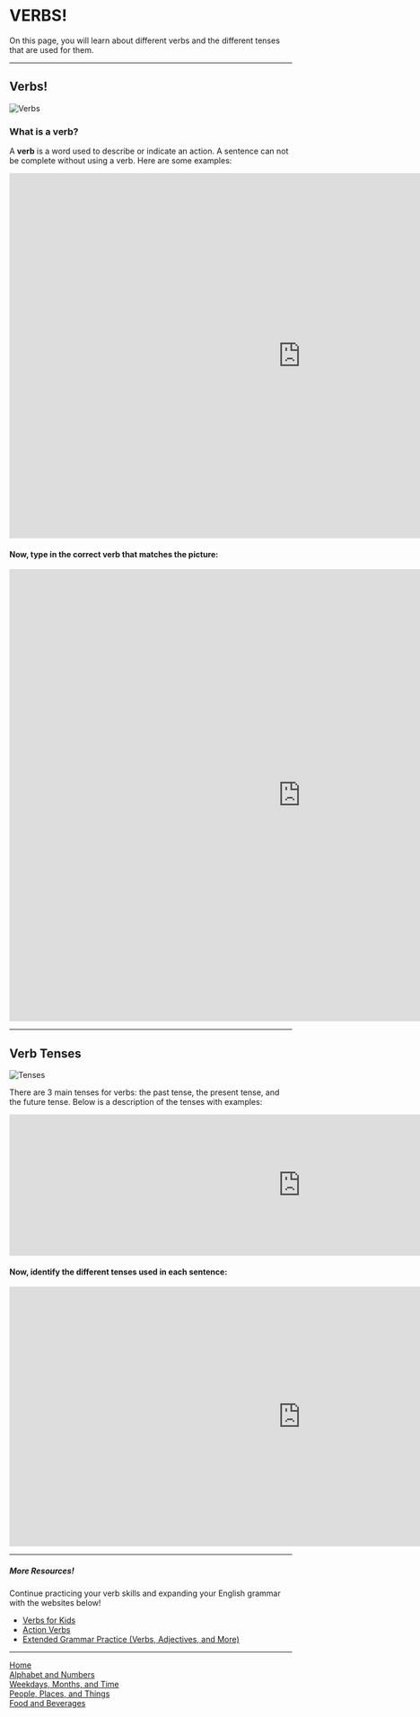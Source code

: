 <h1>VERBS!</h1>

<p>On this page, you will learn about different verbs and the different tenses that are used for them.</p>

<hr>

<h2>Verbs!</h2>
<img src="https://benjweinberg.files.wordpress.com/2018/11/maxresdefault.jpg?w=1200" alt="Verbs">

<h3>What is a verb?</h3>
<p>A <b>verb</b> is a word used to describe or indicate an action. A sentence can not be complete without using a verb. Here are some examples:</p>
<iframe src="https://h5p.org/h5p/embed/695100" width="1038" height="651" frameborder="0" allowfullscreen="allowfullscreen"></iframe><script src="https://h5p.org/sites/all/modules/h5p/library/js/h5p-resizer.js" charset="UTF-8"></script>

<h4>Now, type in the correct verb that matches the picture:</h4>
<iframe src="https://h5p.org/h5p/embed/695107" width="1038" height="806" frameborder="0" allowfullscreen="allowfullscreen"></iframe><script src="https://h5p.org/sites/all/modules/h5p/library/js/h5p-resizer.js" charset="UTF-8"></script>


<hr>

<h2>Verb Tenses</h2>
<img src="https://footage.framepool.com/shotimg/qf/340137324-direction-arrow-past-street-sign-present.jpg" alt="Tenses">

<p>There are 3 main tenses for verbs: the past tense, the present tense, and the future tense. Below is a description of the tenses with examples:</p>
<iframe src="https://h5p.org/h5p/embed/695115" width="1038" height="252" frameborder="0" allowfullscreen="allowfullscreen"></iframe><script src="https://h5p.org/sites/all/modules/h5p/library/js/h5p-resizer.js" charset="UTF-8"></script>

<h4>Now, identify the different tenses used in each sentence:</h4>
<iframe src="https://h5p.org/h5p/embed/695123" width="1038" height="463" frameborder="0" allowfullscreen="allowfullscreen"></iframe><script src="https://h5p.org/sites/all/modules/h5p/library/js/h5p-resizer.js" charset="UTF-8"></script>

<hr>
<h5>More Resources!</h5>
<p>Continue practicing your verb skills and expanding your English grammar with the websites below!</p>
<ul>
  <li><a
   href="https://lingumi.com/dictionary/verbs-for-kids"> Verbs for Kids</a></li>
  <li><a
   href="https://www.lingokids.com/english-for-kids/action-verbs"> Action Verbs</a></li>
 <li><a
   href="https://learnenglishkids.britishcouncil.org/grammar-practice"> Extended Grammar Practice (Verbs, Adjectives, and More)</a></li>
 </ul>


<hr>
 <a href="index.html">Home</a> <br>
 <a href="alphabetandnumbers.html">Alphabet and Numbers</a> <br>
 <a href="weekdaysmonthsandtime.html">Weekdays, Months, and Time</a> <br>
 <a href="peopleplacesandthings.html">People, Places, and Things</a> <br>
 <a href="foodandbeverages.html">Food and Beverages</a>


